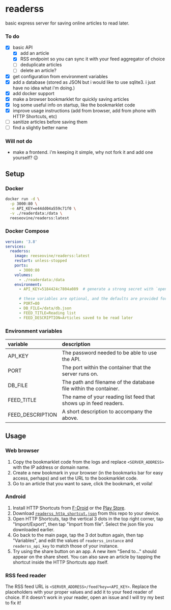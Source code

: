 # readerss

basic express server for saving online articles to read later.

### To do

- [x] basic API
  - [x] add an article
  - [x] RSS endpoint so you can sync it with your feed aggregator of choice
  - [ ] deduplicate articles
  - [ ] delete an article?
- [x] get configuration from environment variables
- [x] add a database (stored as JSON but i would like to use sqlite3. i just have no idea what i'm doing.)
- [x] add docker support
- [x] make a browser bookmarklet for quickly saving articles
- [x] log some useful info on startup, like the bookmarklet code
- [x] improve usage instructions (add from browser, add from phone with HTTP Shortcuts, etc)
- [ ] sanitize articles before saving them
- [ ] find a slightly better name

### Will not do

- make a frontend. i'm keeping it simple, why not fork it and add one yourself? 😉

## Setup

### Docker

```sh
docker run -d \
  -p 3000:80 \
  -e API_KEY=e44dd04a559c71f0 \
  -v ./readerdata:/data \
  reeseovine/readerss:latest
```

### Docker Compose

```yaml
version: '3.8'
services:
  readerss:
    image: reeseovine/readerss:latest
    restart: unless-stopped
    ports:
      - 3000:80
    volumes:
      - ./readerdata:/data
    environment:
      - API_KEY=5184424c7804a089  # generate a strong secret with `openssl rand -hex 32`
      
      # these variables are optional, and the defaults are provided for reference.
      - PORT=80
      - DB_FILE=/data/db.json
      - FEED_TITLE=Reading list
      - FEED_DESCRIPTION=Articles saved to be read later
```

### Environment variables

| variable         | description                                                       |
|:-----------------|:------------------------------------------------------------------|
| API_KEY          | The password needed to be able to use the API.                    |
| PORT             | The port within the container that the server runs on.            |
| DB_FILE          | The path and filename of the database file within the container.  |
| FEED_TITLE       | The name of your reading list feed that shows up in feed readers. |
| FEED_DESCRIPTION | A short description to accompany the above.                       |

## Usage

### Web browser
1. Copy the bookmarklet code from the logs and replace `<SERVER_ADDRESS>` with the IP address or domain name.
2. Create a new bookmark in your browser (in the bookmarks bar for easy access, perhaps) and set the URL to the bookmarklet code.
3. Go to an article that you want to save, click the bookmark, et voila!

### Android
1. Install HTTP Shortcuts from [F-Droid](https://f-droid.org/en/packages/ch.rmy.android.http_shortcuts/) or the [Play Store](https://play.google.com/store/apps/details?id=ch.rmy.android.http_shortcuts).
2. Download [`readerss_http_shortcut.json`](extra/readerss_http_shortcut.json) from this repo to your device.
3. Open HTTP Shortcuts, tap the vertical 3 dots in the top right corner, tap "Import/Export", then tap "Import from file". Select the json file you downloaded earlier.
4. Go back to the main page, tap the 3 dot button again, then tap "Variables", and edit the values of `readerss_instance` and `readerss_api_key` to match those of your instance.
5. Try using the share button on an app. A new item "Send to..." should appear on the share sheet. You can also save an article by tapping the shortcut inside the HTTP Shortcuts app itself.

### RSS feed reader
The RSS feed URL is `<SERVER_ADDRESS>/feed?key=<API_KEY>`. Replace the placeholders with your proper values and add it to your feed reader of choice. If it doesn't work in your reader, open an issue and I will try my best to fix it!
